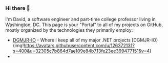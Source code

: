 ### Hi there 👋

I'm David, a software engineer and part-time college professor living in Washington, DC.  This page is your "Portal" to all of my projects on GitHub, mostly organized by the technologies they primarily employ:

- [DGMJR-IO](https://github.com/dgmjr-io) - Where I keep all of my major .NET projects [DGMJR-IO)(img!https://avatars.githubusercontent.com/u/126372131?s=400&u=32305c7b864d7ae109e84b713fe23ee399477151&v=4)
- 

<!--
**dgmjr/dgmjr** is a ✨ _special_ ✨ repository because its `README.md` (this file) appears on your GitHub profile.

Here are some ideas to get you started:

- 🔭 I’m currently working on ...
- 🌱 I’m currently learning ...
- 👯 I’m looking to collaborate on ...
- 🤔 I’m looking for help with ...
- 💬 Ask me about ...
- 📫 How to reach me: ...
- 😄 Pronouns: ...
- ⚡ Fun fact: ...
-->
